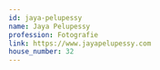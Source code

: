 ```yaml
---
id: jaya-pelupessy
name: Jaya Pelupessy
profession: Fotografie
link: https://www.jayapelupessy.com
house_number: 32
---
```

